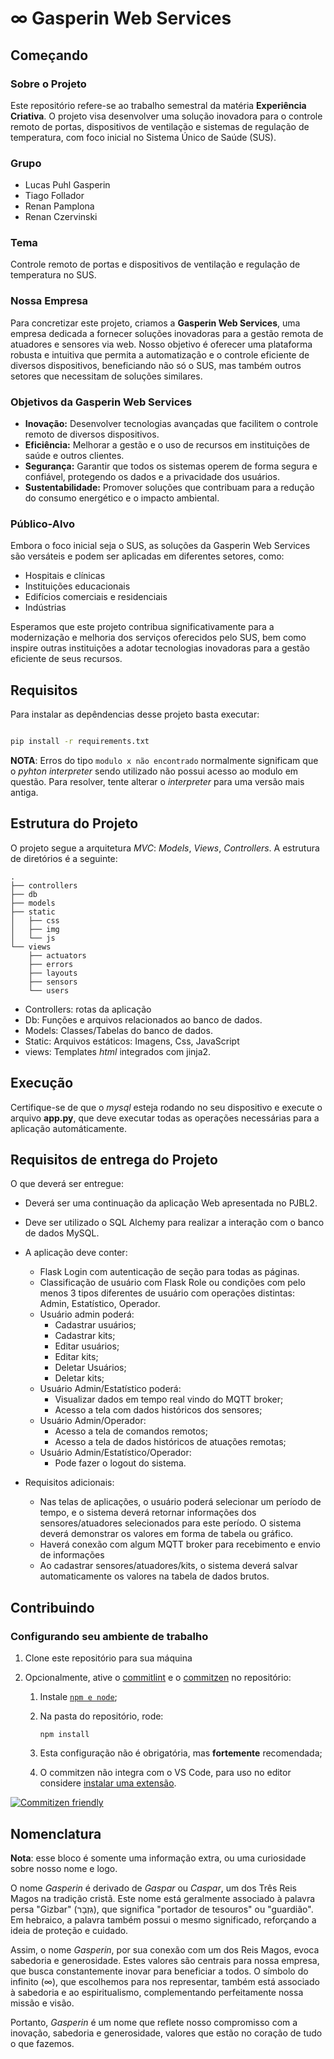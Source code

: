 # ∞ Gasperin Web Services

## Começando

### Sobre o Projeto

Este repositório refere-se ao trabalho semestral da matéria **Experiência Criativa**. O projeto visa desenvolver uma solução inovadora para o controle remoto de portas, dispositivos de ventilação e sistemas de regulação de temperatura, com foco inicial no Sistema Único de Saúde (SUS).

### Grupo

- Lucas Puhl Gasperin
- Tiago Follador
- Renan Pamplona
- Renan Czervinski

### Tema

Controle remoto de portas e dispositivos de ventilação e regulação de temperatura no SUS.

### Nossa Empresa

Para concretizar este projeto, criamos a **Gasperin Web Services**, uma empresa dedicada a fornecer soluções inovadoras para a gestão remota de atuadores e sensores via web. Nosso objetivo é oferecer uma plataforma robusta e intuitiva que permita a automatização e o controle eficiente de diversos dispositivos, beneficiando não só o SUS, mas também outros setores que necessitam de soluções similares.

### Objetivos da Gasperin Web Services

- **Inovação:** Desenvolver tecnologias avançadas que facilitem o controle remoto de diversos dispositivos.
- **Eficiência:** Melhorar a gestão e o uso de recursos em instituições de saúde e outros clientes.
- **Segurança:** Garantir que todos os sistemas operem de forma segura e confiável, protegendo os dados e a privacidade dos usuários.
- **Sustentabilidade:** Promover soluções que contribuam para a redução do consumo energético e o impacto ambiental.

### Público-Alvo

Embora o foco inicial seja o SUS, as soluções da Gasperin Web Services são versáteis e podem ser aplicadas em diferentes setores, como:

- Hospitais e clínicas
- Instituições educacionais
- Edifícios comerciais e residenciais
- Indústrias

Esperamos que este projeto contribua significativamente para a modernização e melhoria dos serviços oferecidos pelo SUS, bem como inspire outras instituições a adotar tecnologias inovadoras para a gestão eficiente de seus recursos.

## Requisitos

Para instalar as depêndencias desse projeto basta executar:

```bash

pip install -r requirements.txt

```

**NOTA**: Erros do tipo `modulo x não encontrado` normalmente significam que o _pyhton interpreter_ sendo utilizado não possui acesso ao modulo em questão. Para resolver, tente alterar o _interpreter_ para uma versão mais antiga.

## Estrutura do Projeto

O projeto segue a arquitetura _MVC_: _Models_, _Views_, _Controllers_. A estrutura de diretórios é a seguinte:

```text
.
├── controllers
├── db
├── models
├── static
│   ├── css
│   ├── img
│   └── js
└── views
    ├── actuators
    ├── errors
    ├── layouts
    ├── sensors
    └── users

```

- Controllers: rotas da aplicação
- Db: Funções e arquivos relacionados ao banco de dados.
- Models: Classes/Tabelas do banco de dados.
- Static: Arquivos estáticos: Imagens, Css, JavaScript
- views: Templates _html_ integrados com jinja2.

## Execução

Certifique-se de que o _mysql_ esteja rodando no seu dispositivo e execute o arquivo **app.py**, que deve executar todas as operações necessárias para a aplicação automáticamente.

## Requisitos de entrega do Projeto

O que deverá ser entregue:

- Deverá ser uma continuação da aplicação Web apresentada no PJBL2.
- Deve ser utilizado o SQL Alchemy para realizar a interação com o banco de dados MySQL.
- A aplicação deve conter:

  - Flask Login com autenticação de seção para todas as páginas.
  - Classificação de usuário com Flask Role ou condições com pelo menos 3 tipos diferentes de usuário com operações distintas: Admin, Estatístico, Operador.
  - Usuário admin poderá:
    - Cadastrar usuários;
    - Cadastrar kits;
    - Editar usuários;
    - Editar kits;
    - Deletar Usuários;
    - Deletar kits;
  - Usuário Admin/Estatístico poderá:
    - Visualizar dados em tempo real vindo do MQTT broker;
    - Acesso a tela com dados históricos dos sensores;
  - Usuário Admin/Operador:
    - Acesso a tela de comandos remotos;
    - Acesso a tela de dados históricos de atuações remotas;
  - Usuário Admin/Estatístico/Operador:
    - Pode fazer o logout do sistema.

- Requisitos adicionais:

  - Nas telas de aplicações, o usuário poderá selecionar um período de tempo, e o sistema deverá retornar informações dos sensores/atuadores selecionados para este período. O sistema deverá demonstrar os valores em forma de tabela ou gráfico.
  - Haverá conexão com algum MQTT broker para recebimento e envio de informações
  - Ao cadastrar sensores/atuadores/kits, o sistema deverá salvar automaticamente os valores na tabela de dados brutos.

## Contribuindo

### Configurando seu ambiente de trabalho

1. Clone este repositório para sua máquina
2. Opcionalmente, ative o [commitlint](https://github.com/conventional-changelog/commitlint) e
   o [commitzen](https://github.com/commitizen/cz-cli) no repositório:

   1. Instale [`npm e node`](https://docs.npmjs.com/downloading-and-installing-node-js-and-npm);
   2. Na pasta do repositório, rode:

      ```shell
      npm install
      ```

   3. Esta configuração não é obrigatória, mas **fortemente** recomendada;
   4. O commitzen não integra com o VS Code, para uso no editor considere
      [instalar uma extensão](https://github.com/commitizen/cz-cli#adapters).

[![Commitizen friendly](https://img.shields.io/badge/commitizen-friendly-brightgreen.svg)](http://commitizen.github.io/cz-cli/)

## Nomenclatura

**Nota**: esse bloco é somente uma informação extra, ou uma curiosidade sobre nosso nome e logo.

O nome _Gasperin_ é derivado de _Gaspar_ ou _Caspar_, um dos Três Reis Magos na tradição cristã. Este nome está geralmente associado à palavra persa "Gizbar" (גִּזְבָר), que significa "portador de tesouros" ou "guardião". Em hebraico, a palavra também possui o mesmo significado, reforçando a ideia de proteção e cuidado.

Assim, o nome _Gasperin_, por sua conexão com um dos Reis Magos, evoca sabedoria e generosidade. Estes valores são centrais para nossa empresa, que busca constantemente inovar para beneficiar a todos. O símbolo do infinito (∞), que escolhemos para nos representar, também está associado à sabedoria e ao espiritualismo, complementando perfeitamente nossa missão e visão.

Portanto, _Gasperin_ é um nome que reflete nosso compromisso com a inovação, sabedoria e generosidade, valores que estão no coração de tudo o que fazemos.
